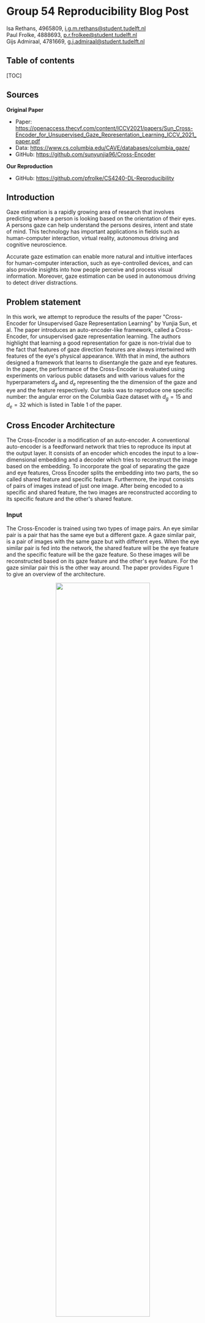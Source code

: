 # Group 54 Reproducibility Blog Post 
Isa Rethans, 4965809, i.g.m.rethans@student.tudelft.nl \
Paul Frolke, 4888693, p.r.frolkee@student.tudelft.nl \
Gijs Admiraal, 4781669, g.j.admiraal@student.tudelft.nl

## Table of contents

<!-- - [Table of contents](#table-of-contents)
- [Sources](#sources)
- [Introduction](#introduction)
- [Problem statement](#problem-statement)
- [Cross Encoder Architecture](#cross-encoder-architecture)
- [The Dataset](#the-dataset)
- [Method](#method)
  - [Data processing](#data-processing)
  - [Dataset creation](#dataset-creation)
- [Approach](#approach)
- [Training procedure](#training-procedure)
- [Results](#results)
- [Discussion / Challenges / problems](#discussion--challenges--problems)
- [Conclusion](#conclusion)
- [Project approach + division of work](#project-approach--division-of-work) -->

[TOC]

## Sources

**Original Paper**
* Paper: <https://openaccess.thecvf.com/content/ICCV2021/papers/Sun_Cross-Encoder_for_Unsupervised_Gaze_Representation_Learning_ICCV_2021_paper.pdf>
* Data: <https://www.cs.columbia.edu/CAVE/databases/columbia_gaze/>
* GitHub: <https://github.com/sunyunjia96/Cross-Encoder>

**Our Reproduction**
* GitHub: <https://github.com/pfrolke/CS4240-DL-Reproducibility>


## Introduction

Gaze estimation is a rapidly growing area of research that involves predicting where a person is looking based on the orientation of their eyes. A persons gaze can help understand the persons desires, intent and state of mind. This technology has important applications in fields such as human-computer interaction, virtual reality, autonomous driving and cognitive neuroscience. 

Accurate gaze estimation can enable more natural and intuitive interfaces for human-computer interaction, such as eye-controlled devices, and can also provide insights into how people perceive and process visual information. Moreover, gaze estimation can be used in autonomous driving to detect driver distractions.

## Problem statement
In this work, we attempt to reproduce the results of the paper "Cross-Encoder for Unsupervised Gaze Representation Learning" by Yunjia Sun, et al. The paper introduces an auto-encoder-like framework, called a Cross-Encoder, for unsupervised gaze representation learning. The authors highlight that learning a good representation for gaze is non-trivial due to the fact that features of gaze direction features are always intertwined with features of the eye's physical appearance. With that in mind, the authors designed a framework that learns to disentangle the gaze and eye features. In the paper, the performance of the Cross-Encoder is evaluated using experiments on various public datasets and with various values for the hyperparameters $d_g$ and $d_e$ representing the the dimension of the gaze and eye and the feature respectively. Our tasks was to reproduce one specific number: the angular error on the Columbia Gaze dataset with $d_g=15$ and $d_e=32$ which is listed in Table 1 of the paper.

## Cross Encoder Architecture
The Cross-Encoder is a modification of an auto-encoder. A conventional auto-encoder is a feedforward network that tries to reproduce its input at the output layer. It consists of an encoder which encodes the input to a low-dimensional embedding and a decoder which tries to reconstruct the image based on the embedding. To incorporate the goal of separating the gaze and eye features, Cross Encoder splits the embedding into two parts, the so called shared feature and specific feature. Furthermore, the input consists of pairs of images instead of just one image. After being encoded to a specific and shared feature, the two images are reconstructed according to its specific feature and the other's shared feature.

### Input
The Cross-Encoder is trained using two types of image pairs. An eye similar pair is a pair that has the same eye but a different gaze. A gaze similar pair, is a pair of images with the same gaze but with different eyes. When the eye similar pair is fed into the network, the shared feature will be the eye feature and the specific feature will be the gaze feature. So these images will be reconstructed based on its gaze feature and the other's eye feature. For the gaze similar pair this is the other way around. 
The paper provides Figure 1 to give an overview of the architecture.

<center>
<img src="architecture.png" style="width:70%" />
</center>
<p align="center">
  <em>Figure 1: the achitecture of the Cross Encoder as presented in the paper. Here e<sub>J</sub> is the eye feature and g<sub>J</sub> the gaze feature.</em>
</p>
<!-- ![The Cross-Encoder Architecture](https://github.com/pfrolke/CS4240-DL-Reproducibility/blob/main/blog/imgs/architecture.png?raw=true) -->


### Loss Function
For one image pair the loss is determined by the following function.

$$
\begin{aligned}
L=\sum||I_i-\hat{I_i}||_1 + ||I_j -\hat{I_j}||_1 + \alpha R
\end{aligned}
$$

where $(I_i, I_j)$ and $(\hat{I_i}, \hat{I_j})$ denote the training images, and the reconstructions respectively. The first two terms are there to compare the reconstructions with the input and the $R = ||(\hat{I_i} - \hat{I_i}) - (\hat{I_j} - \hat{I_j})||_1$ is there to regularize the differences between the losses of the two training images. The parameters of the encoder and decoder are updated using two types of input pairs simultaneously. Therefore the full loss becomes

$$
\begin{aligned}
L_g + \beta L_e
\end{aligned}
$$
where $L_g$ and $L_e$ are the loss for the gaze and eye pair balances by the hyper parameter $\beta$.

## The Dataset
The Columbia Gaze dataset consists of 5880 images of 56 subjects. It includes 105 images per subject, where each image has different gaze directions and head poses. Additionally, a label for the gaze and landmarks indicating the coordinates of both the left and right eye is available for each image. The label is a 2D vector, specifying the pitch and the yaw.

## Method

### Data processing
To process the data we followed all the steps described in the paper. First, the images are histogram equalized and grey-scaled. Both actions are to eliminate changes in appearance due to variations in the light direction, intensity and color. Then, we used the landmarks to extract the left and the right eye for each image. However, after inspecting the results we noticed something was wrong. To find the issue we plotted the rectangle landmarks on the images and identified a flip in the x-axis of the images. Incorporation of this knowledge, resulted in accurately cropped images. Finally, it was required to have the same width and height for each eye to be able to feed it into the Cross Encoder. To achieve this, we determined the maximum width and height among all the eyes and changed the croppings of each eye accordingly. We ensured that the original cropping was centered relative to the new cropping.

### Dataset creation


### Approach

- Eerst supervised
- Toen cross encoder
- Toen trainen

### Training procedure

The cross-encoder is trained on an $80/20$ training/test split on the Columbia dataset. In the original paper they used a 5-fold cross-validation on the Columbia dataset but due to time constraints we only do one split. Training is done for 200 epochs with a learning rate of 0.0001 using the Adam optimizer with default hyperparameters, following the original paper. The batch size is set to 16, each training sample consists of one eye pair and the one gaze pair. To reproduce the angular error of $6.4\pm0.1$ we set the gaze vector dimension to 15 and the eye vector dimension to 32, again the same as the original paper. We use the Google Cloud environment with a NVIDIA Tesla T4 GPU to train our model.

Following the cross-encoder training, the gaze estimator is trained for 90 epochs with a learning rate of 0.001 on 100 shots using the Adam optimizer with default hyperparameters.

* Welke hyper parameters
* Train test split
* (Evt graph van met loss)

## Results

### Angular error on Columbia Gaze
For the assessment of a gaze-estimation technique, typically the angular error is reported. Angular error is a measure of the deviation in degrees between the predicted and target angles of the gaze for a sample.

Our trained Cross-Encoder achieves an angular error of $9.3\pm4.2$ on the test set. This is a significant deviation from the $6.4\pm0.1$ angular error reported by the authors. The error reported by the authors is the mean of 5 split cross-validation training, and we only trained and tested the model on one split. However, the small standard deviation reported by the authors makes it unlikely that this discrepancy is caused by an unfortunate split.

During inspection of the code shared by the authors we noticed an issue in the training procedure they applied. In the file [2_regress_to_vector.py](https://github.com/sunyunjia96/Cross-Encoder/blob/master/2_regress_to_vector.py) the following code snippet can be found:

```python
if error < best:
  torch.save(reg.state_dict(), 'regressor.pth.tar')
  best = error
```

It appears as if the model is only saved for the lowest test error. Because of this code we believe that the authors effectively used the test set as a validation set during training. This is bad practice, as it results in an incorrect view of the model's generalization performance. When we evaluated our model in the same way, it achieved an angular error of $7.9\pm3.8$ on the test set. This is considerably better than the original $9.3\pm4.2$, but still far from the reported $6.4\pm0.1$. 

### Cross-Encoder evaluation
<img src="https://github.com/pfrolke/CS4240-DL-Reproducibility/blob/main/blog/imgs/planning-2.jpg/model_output.png?raw=true" width=200>

The figure above shows a sample of input images from the test set (left) together with their respective output images when reconstructed by the Cross-Encoder (right). The quality of the output images is an indicator that the encoder-decoder training is successfully mapping an input image to a latent space without losing information about the gaze. Therefore, it likely is not the cause of the performance drop.

## Discussion / Challenges / problems

One significant challenge was that the available code was, in our opinion, convoluted and badly annotated. This made it hard for us to interpret and reproduce the paper, especially since we are not familiar with how Deep Learning or more specifically Gaze estimation projects are structured.

When looking through the original code we found that the output of the encoder was not the combined size of the gaze and eye feature vector. They multiply the gaze feature by three, which thus results in an unfair representation of gaze feature. In the paper they do not mention this and it is not clear from the code why this is done. Thus for our own implementation we decided not to multiply the gaze dimension by three. This might result our worse performance or explain why their results were so good.

One other explanation why our results are not the same is that we did not perform a 5-fold cross validation. The Columbia dataset is a relatively small dataset, thus using cross-validation one could better utilize the short comings of using a small dataset.


## Conclusion


## Project approach + division of work

At the beginning we made a project plan for the entire course of the project. We decided that we would try to pair program as much as possible during the project since it was hard to divide the task of programming. The planning can be found in the image below.

![Project plan](https://github.com/pfrolke/CS4240-DL-Reproducibility/blob/main/blog/imgs/planning-2.jpg?raw=true)

We ended up having weekly meetings with our supervisor Lingyu. During these meetings we discussed our progress and asked for help when things were unclear. Unfortunately, we ended up meeting Alex, our TA, only once. This was mostly due to miscommunication, as well as that our group contact with Lingyu went through Teams. Alex was in this Teams channel but never replied.

During the project we ended up separating the programming tasks a bit more. Gijs mainly worked on implementing the loading and processing the data as well as helping to debug the cross encoder and loss implementations.

* Planning die we de eerste week hadden gemaakt?
* Ik zag in een van de voorbeelden een tabel met taken en wie er aan hadden gewerkt. Dat kunnen we ook doen.
